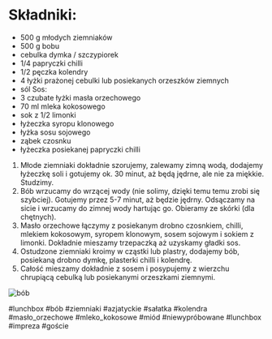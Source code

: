 # Składniki:
-   500 g młodych ziemniaków
-   500 g bobu
-   cebulka dymka / szczypiorek
-   1/4 papryczki chilli
-   1/2 pęczka kolendry
-   4 łyżki prażonej cebulki lub posiekanych orzeszków ziemnych
-   sól
  Sos:
-   3 czubate łyżki masła orzechowego
-   70 ml mleka kokosowego
-   sok z 1/2 limonki
-   łyżeczka syropu klonowego
-   łyżka sosu sojowego
-   ząbek czosnku
-   łyżeczka posiekanej papryczki chilli

1.  Młode ziemniaki dokładnie szorujemy, zalewamy zimną wodą, dodajemy łyżeczkę soli i gotujemy ok. 30 minut, aż będą jędrne, ale nie za miękkie. Studzimy.
2.  Bób wrzucamy do wrzącej wody (nie solimy, dzięki temu temu zrobi się szybciej). Gotujemy przez 5-7 minut, aż będzie jędrny. Odsączamy na sicie i wrzucamy do zimnej wody hartując go. Obieramy ze skórki (dla chętnych).
3.  Masło orzechowe łączymy z posiekanym drobno czosnkiem, chilli, mlekiem kokosowym, syropem klonowym, sosem sojowym i sokiem z limonki. Dokładnie mieszamy trzepaczką aż uzyskamy gładki sos.
4.  Ostudzone ziemniaki kroimy w cząstki lub plastry, dodajemy bób, posiekaną drobno dymkę, plasterki chilli i kolendrę.
5.  Całość mieszamy dokładnie z sosem i posypujemy z wierzchu chrupiącą cebulką lub posiekanymi orzeszkami ziemnymi.

![bób](https://burczymiwbrzuchu.pl/wp-content/uploads/2021/06/2.jpg)

#lunchbox #bób #ziemniaki #azjatyckie #sałatka #kolendra #masło_orzechowe #mleko_kokosowe #miód #niewypróbowane #lunchbox  #impreza #goście 